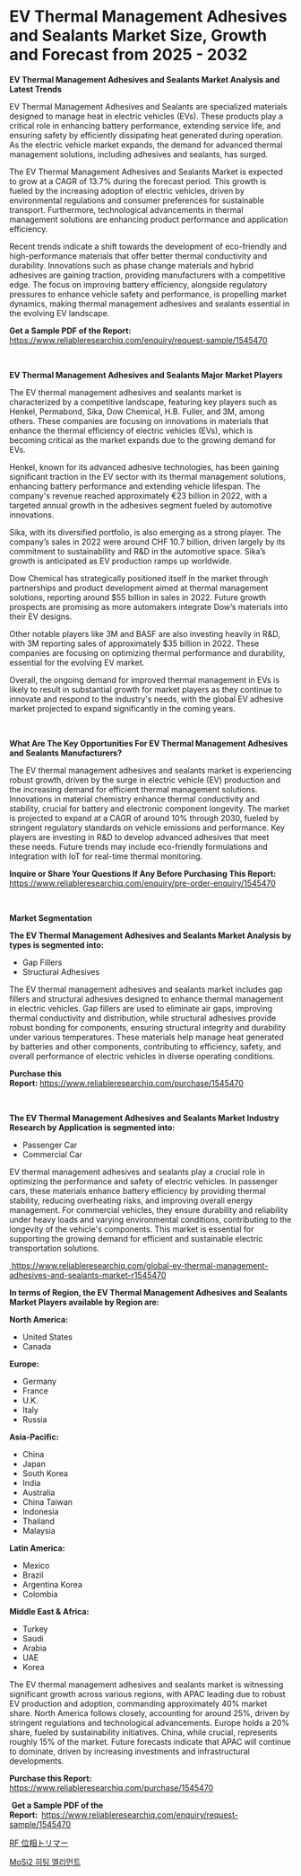 <p><h1>EV Thermal Management Adhesives and Sealants Market Size, Growth and Forecast from 2025 - 2032</h1></p><p><strong>EV Thermal Management Adhesives and Sealants Market Analysis and Latest Trends</strong></p>
<p><p>EV Thermal Management Adhesives and Sealants are specialized materials designed to manage heat in electric vehicles (EVs). These products play a critical role in enhancing battery performance, extending service life, and ensuring safety by efficiently dissipating heat generated during operation. As the electric vehicle market expands, the demand for advanced thermal management solutions, including adhesives and sealants, has surged.</p><p>The EV Thermal Management Adhesives and Sealants Market is expected to grow at a CAGR of 13.7% during the forecast period. This growth is fueled by the increasing adoption of electric vehicles, driven by environmental regulations and consumer preferences for sustainable transport. Furthermore, technological advancements in thermal management solutions are enhancing product performance and application efficiency. </p><p>Recent trends indicate a shift towards the development of eco-friendly and high-performance materials that offer better thermal conductivity and durability. Innovations such as phase change materials and hybrid adhesives are gaining traction, providing manufacturers with a competitive edge. The focus on improving battery efficiency, alongside regulatory pressures to enhance vehicle safety and performance, is propelling market dynamics, making thermal management adhesives and sealants essential in the evolving EV landscape.</p></p>
<p><strong>Get a Sample PDF of the Report:&nbsp;</strong> <a href="https://www.reliableresearchiq.com/enquiry/request-sample/1545470?utm_campaign=1102&utm_medium=2&utm_source=Github&utm_content=ia&utm_term=02022025&utm_id=ev-thermal-management-adhesives-and-sealants">https://www.reliableresearchiq.com/enquiry/request-sample/1545470</a></p>
<p>&nbsp;</p>
<p><strong>EV Thermal Management Adhesives and Sealants Major Market Players</strong></p>
<p><p>The EV thermal management adhesives and sealants market is characterized by a competitive landscape, featuring key players such as Henkel, Permabond, Sika, Dow Chemical, H.B. Fuller, and 3M, among others. These companies are focusing on innovations in materials that enhance the thermal efficiency of electric vehicles (EVs), which is becoming critical as the market expands due to the growing demand for EVs.</p><p>Henkel, known for its advanced adhesive technologies, has been gaining significant traction in the EV sector with its thermal management solutions, enhancing battery performance and extending vehicle lifespan. The company's revenue reached approximately €23 billion in 2022, with a targeted annual growth in the adhesives segment fueled by automotive innovations.</p><p>Sika, with its diversified portfolio, is also emerging as a strong player. The company’s sales in 2022 were around CHF 10.7 billion, driven largely by its commitment to sustainability and R&D in the automotive space. Sika’s growth is anticipated as EV production ramps up worldwide.</p><p>Dow Chemical has strategically positioned itself in the market through partnerships and product development aimed at thermal management solutions, reporting around $55 billion in sales in 2022. Future growth prospects are promising as more automakers integrate Dow’s materials into their EV designs.</p><p>Other notable players like 3M and BASF are also investing heavily in R&D, with 3M reporting sales of approximately $35 billion in 2022. These companies are focusing on optimizing thermal performance and durability, essential for the evolving EV market.</p><p>Overall, the ongoing demand for improved thermal management in EVs is likely to result in substantial growth for market players as they continue to innovate and respond to the industry's needs, with the global EV adhesive market projected to expand significantly in the coming years.</p></p>
<p>&nbsp;</p>
<p><strong>What Are The Key Opportunities For EV Thermal Management Adhesives and Sealants Manufacturers?</strong></p>
<p><p>The EV thermal management adhesives and sealants market is experiencing robust growth, driven by the surge in electric vehicle (EV) production and the increasing demand for efficient thermal management solutions. Innovations in material chemistry enhance thermal conductivity and stability, crucial for battery and electronic component longevity. The market is projected to expand at a CAGR of around 10% through 2030, fueled by stringent regulatory standards on vehicle emissions and performance. Key players are investing in R&D to develop advanced adhesives that meet these needs. Future trends may include eco-friendly formulations and integration with IoT for real-time thermal monitoring.</p></p>
<p><strong>Inquire or Share Your Questions If Any Before Purchasing This Report:</strong> <a href="https://www.reliableresearchiq.com/enquiry/pre-order-enquiry/1545470?utm_campaign=1102&utm_medium=2&utm_source=Github&utm_content=ia&utm_term=02022025&utm_id=ev-thermal-management-adhesives-and-sealants">https://www.reliableresearchiq.com/enquiry/pre-order-enquiry/1545470</a></p>
<p>&nbsp;</p>
<p><strong>Market Segmentation</strong></p>
<p><strong>The EV Thermal Management Adhesives and Sealants Market Analysis by types is segmented into:</strong></p>
<p><ul><li>Gap Fillers</li><li>Structural Adhesives</li></ul></p>
<p><p>The EV thermal management adhesives and sealants market includes gap fillers and structural adhesives designed to enhance thermal management in electric vehicles. Gap fillers are used to eliminate air gaps, improving thermal conductivity and distribution, while structural adhesives provide robust bonding for components, ensuring structural integrity and durability under various temperatures. These materials help manage heat generated by batteries and other components, contributing to efficiency, safety, and overall performance of electric vehicles in diverse operating conditions.</p></p>
<p><strong>Purchase this Report:&nbsp;</strong><a href="https://www.reliableresearchiq.com/purchase/1545470?utm_campaign=1102&utm_medium=2&utm_source=Github&utm_content=ia&utm_term=02022025&utm_id=ev-thermal-management-adhesives-and-sealants">https://www.reliableresearchiq.com/purchase/1545470</a></p>
<p>&nbsp;</p>
<p><strong>The EV Thermal Management Adhesives and Sealants Market Industry Research by Application is segmented into:</strong></p>
<p><ul><li>Passenger Car</li><li>Commercial Car</li></ul></p>
<p><p>EV thermal management adhesives and sealants play a crucial role in optimizing the performance and safety of electric vehicles. In passenger cars, these materials enhance battery efficiency by providing thermal stability, reducing overheating risks, and improving overall energy management. For commercial vehicles, they ensure durability and reliability under heavy loads and varying environmental conditions, contributing to the longevity of the vehicle's components. This market is essential for supporting the growing demand for efficient and sustainable electric transportation solutions.</p></p>
<p><a href="https://www.reliableresearchiq.com/global-ev-thermal-management-adhesives-and-sealants-market-r1545470?utm_campaign=1102&utm_medium=2&utm_source=Github&utm_content=ia&utm_term=02022025&utm_id=ev-thermal-management-adhesives-and-sealants">&nbsp;https://www.reliableresearchiq.com/global-ev-thermal-management-adhesives-and-sealants-market-r1545470</a></p>
<p><strong>In terms of Region, the EV Thermal Management Adhesives and Sealants Market Players available by Region are:</strong></p>
<p>
    <p> <strong> North America: </strong>
        <ul>
            <li>United States</li>
            <li>Canada</li>
        </ul>
        </p> 
    <p> <strong> Europe: </strong>
        <ul>
            <li>Germany</li>
            <li>France</li>
            <li>U.K.</li>
            <li>Italy</li>
            <li>Russia</li>
        </ul>
        </p> 
    <p> <strong> Asia-Pacific: </strong>
        <ul>
            <li>China</li>
            <li>Japan</li>
            <li>South Korea</li>
            <li>India</li>
            <li>Australia</li>
            <li>China Taiwan</li>
            <li>Indonesia</li>
            <li>Thailand</li>
            <li>Malaysia</li>
        </ul>
        </p> 
    <p> <strong> Latin America: </strong>
        <ul>
            <li>Mexico</li>
            <li>Brazil</li>
            <li>Argentina Korea</li>
            <li>Colombia</li>
        </ul>
        </p> 
    <p> <strong> Middle East & Africa: </strong>
        <ul>
            <li>Turkey</li>
            <li>Saudi</li>
            <li>Arabia</li>
            <li>UAE</li>
            <li>Korea</li>
        </ul>
    </p>
    </p>
<p><p>The EV thermal management adhesives and sealants market is witnessing significant growth across various regions, with APAC leading due to robust EV production and adoption, commanding approximately 40% market share. North America follows closely, accounting for around 25%, driven by stringent regulations and technological advancements. Europe holds a 20% share, fueled by sustainability initiatives. China, while crucial, represents roughly 15% of the market. Future forecasts indicate that APAC will continue to dominate, driven by increasing investments and infrastructural developments.</p></p>
<p><strong>Purchase this Report: </strong><a href="https://www.reliableresearchiq.com/purchase/1545470?utm_campaign=1102&utm_medium=2&utm_source=Github&utm_content=ia&utm_term=02022025&utm_id=ev-thermal-management-adhesives-and-sealants">https://www.reliableresearchiq.com/purchase/1545470</a></p>
<p>&nbsp;<strong>Get a Sample PDF of the Report:&nbsp;&nbsp;</strong><a href="https://www.reliableresearchiq.com/enquiry/request-sample/1545470?utm_campaign=1102&utm_medium=2&utm_source=Github&utm_content=ia&utm_term=02022025&utm_id=ev-thermal-management-adhesives-and-sealants">https://www.reliableresearchiq.com/enquiry/request-sample/1545470</a></p>
<p><strong></strong></p>
<p><p><a href="https://github.com/mohamedbakry57/Market-Research-Report-List-6/blob/main/270550834607.md?utm_campaign=1102&utm_medium=2&utm_source=Github&utm_content=ia&utm_term=02022025&utm_id=ev-thermal-management-adhesives-and-sealants">RF 位相トリマー</a></p><p><a href="https://github.com/laholand/Market-Research-Report-List-7/blob/main/769345135004.md?utm_campaign=1102&utm_medium=2&utm_source=Github&utm_content=ia&utm_term=02022025&utm_id=ev-thermal-management-adhesives-and-sealants">MoSi2 히팅 엘리먼트</a></p></p>